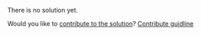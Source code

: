 
There is no solution yet.

Would you like to [contribute to the solution](https://github.com/BFEdev/BFE.dev-solutions/blob/main/react-quiz/useLayoutEffect_en.md)? [Contribute guidline](https://github.com/BFEdev/BFE.dev-solutions#how-to-contribute)
